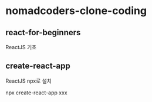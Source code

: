 # nomadcoders-clone-coding

## react-for-beginners
ReactJS 기초

## create-react-app
ReactJS npx로 설치

npx create-react-app xxx